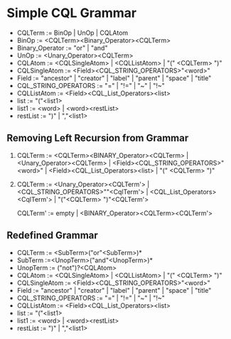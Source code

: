 
# Simple CQL Grammar
* CQLTerm := BinOp | UnOp | CQLAtom
* BinOp := \<CQLTerm><Binary_Operator>\<CQLTerm>
* Binary_Operator := "or" | "and"
* UnOp := \<Unary_Operator>\<CQLTerm>
* CQLAtom :=  \<CQLSingleAtom> | \<CQLListAtom> | "(" \<CQLTerm> ")"
* CQLSingleAtom := \<Field>\<CQL_STRING_OPERATORS>\"\<word>\"
* Field := "ancestor" | "creator" | "label" | "parent" | "space" | "title"
* CQL_STRING_OPERATORS := "=" | "!=" | "~" | "\!~"
* CQLListAtom := \<Field>\<CQL_List_Operators>\<list>
* list := "("\<list1>
* list1 := \<word> | \<word>\<restList>
* restList := ")" | ","\<list1>

## Removing Left Recursion from Grammar
1. CQLTerm := \<CQLTerm>\<BINARY_Operator>\<CQLTerm>  |            \<Unary_Operator>\<CQLTerm> 
| \<Field>\<CQL_STRING_OPERATORS>\"\<word>\" |      \<Field>\<CQL_List_Operators>\<list> | "(" \<CQLTerm> ")"

2. CQLTerm := <Unary_Operator><CQLTerm><CQLTerm'> 
        | <Field><CQL_STRING_OPERATORS>\"<word>\"<CqlTerm'> 
        | <Field><CQL_List_Operators><list><CqlTerm'>
        | "("\<CQLTerm> ")"<CQLTerm'>

    CQLTerm' := empty | \<BINARY_Operator>\<CQLTerm>\<CQLTerm'>

## Redefined Grammar

* CQLTerm := \<SubTerm>("or"\<SubTerm>)*
* SubTerm :=\<UnopTerm>("and"\<UnopTerm>)*
* UnopTerm := ("not")?\<CQLAtom>
* CQLAtom :=  \<CQLSingleAtom> | \<CQLListAtom> | "(" \<CQLTerm> ")"
* CQLSingleAtom := \<Field>\<CQL_STRING_OPERATORS>\"\<word>\"
* Field := "ancestor" | "creator" | "label" | "parent" | "space" | "title"
* CQL_STRING_OPERATORS := "=" | "!=" | "~" | "!~"
* CQLListAtom := \<Field>\<CQL_List_Operators>\<list>
* list := "("\<list1>
* list1 := \<word> | \<word>\<restList>
* restList := ")" | ","\<list1>


